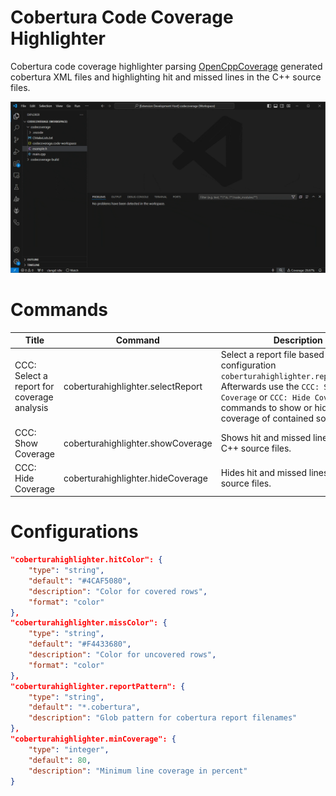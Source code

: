 # Cobertura Code Coverage Highlighter

Cobertura code coverage highlighter parsing [OpenCppCoverage](https://github.com/OpenCppCoverage/OpenCppCoverage) generated cobertura XML files and highlighting hit and missed lines in the C++ source files.

![doc/extension.png](doc/extension.gif)

# Commands

|Title|Command|Description|
|-|-|-|
|CCC: Select a report for coverage analysis|coberturahighlighter.selectReport|Select a report file based on configuration `coberturahighlighter.reportPattern`. Afterwards use the `CCC: Show Coverage` or `CCC: Hide Coverage` commands to show or hide the coverage of contained source files.|
|CCC: Show Coverage|coberturahighlighter.showCoverage|Shows hit and missed lines in the C++ source files.|
|CCC: Hide Coverage|coberturahighlighter.hideCoverage|Hides hit and missed lines in the C++ source files.|

# Configurations

```json
"coberturahighlighter.hitColor": {
    "type": "string",
    "default": "#4CAF5080",
    "description": "Color for covered rows",
    "format": "color"
},
"coberturahighlighter.missColor": {
    "type": "string",
    "default": "#F4433680",
    "description": "Color for uncovered rows",
    "format": "color"
},
"coberturahighlighter.reportPattern": {
    "type": "string",
    "default": "*.cobertura",
    "description": "Glob pattern for cobertura report filenames"
},
"coberturahighlighter.minCoverage": {
    "type": "integer",
    "default": 80,
    "description": "Minimum line coverage in percent"
}
```